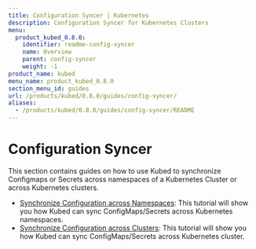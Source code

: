 ```yaml
---
title: Configuration Syncer | Kubernetes
description: Configuration Syncer for Kubernetes Clusters
menu:
  product_kubed_0.8.0:
    identifier: readme-config-syncer
    name: Overview
    parent: config-syncer
    weight: -1
product_name: kubed
menu_name: product_kubed_0.8.0
section_menu_id: guides
url: /products/kubed/0.8.0/guides/config-syncer/
aliases:
  - /products/kubed/0.8.0/guides/config-syncer/README
---
```


# Configuration Syncer

This section contains guides on how to use Kubed to synchronize Configmaps or Secrets across namespaces of a Kubernetes Cluster or across Kubernetes clusters.

- [Synchronize Configuration across Namespaces](/docs/guides/config-syncer/intra-cluster.md): This tutorial will show you how Kubed can sync ConfigMaps/Secrets across Kubernetes namespaces.
- [Synchronize Configuration across Clusters](/docs/guides/config-syncer/inter-cluster.md): This tutorial will show you how Kubed can sync ConfigMaps/Secrets across Kubernetes cluster.
